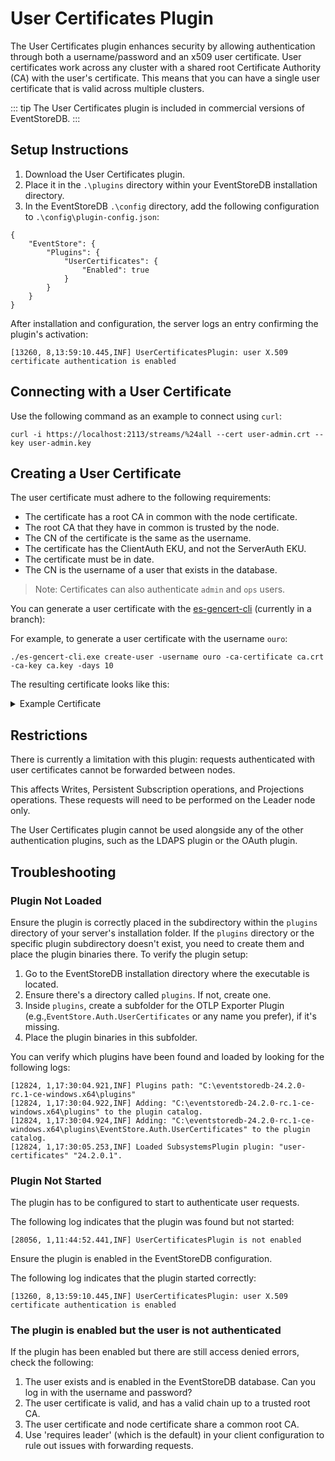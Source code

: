 # User Certificates Plugin 
The User Certificates plugin enhances security by allowing authentication through both a username/password and an x509 user certificate. User certificates work across any cluster with a shared root Certificate Authority (CA) with the user's certificate. This means that you can have a single user certificate that is valid across multiple clusters.

::: tip
The User Certificates plugin is included in commercial versions of EventStoreDB.
:::


## Setup Instructions

1. Download the User Certificates plugin.
2. Place it in the `.\plugins` directory within your EventStoreDB installation directory. 
3. In the EventStoreDB `.\config` directory, add the following configuration to `.\config\plugin-config.json`:

```
{
	"EventStore": {
		"Plugins": {
			"UserCertificates": {
				"Enabled": true
			}
		}
	}
}
```

After installation and configuration, the server logs an entry confirming the plugin's activation:

```
[13260, 8,13:59:10.445,INF] UserCertificatesPlugin: user X.509 certificate authentication is enabled
```

## Connecting with a User Certificate

Use the following command as an example to connect using `curl`: 

```
curl -i https://localhost:2113/streams/%24all --cert user-admin.crt --key user-admin.key
```

## Creating a User Certificate

The user certificate must adhere to the following requirements:

- The certificate has a root CA in common with the node certificate.
- The root CA that they have in common is trusted by the node.
- The CN of the certificate is the same as the username.
- The certificate has the ClientAuth EKU, and not the ServerAuth EKU.
- The certificate must be in date.
- The CN is the username of a user that exists in the database.

> Note: Certificates can also authenticate `admin` and `ops` users.

You can generate a user certificate with the [es-gencert-cli](https://github.com/EventStore/es-gencert-cli/pull/23) (currently in a branch):

For example, to generate a user certificate with the username `ouro`:

```
./es-gencert-cli.exe create-user -username ouro -ca-certificate ca.crt -ca-key ca.key -days 10
```

The resulting certificate looks like this:

<details>
    <summary>Example Certificate</summary>

```
X509 Certificate:
Version: 3
Serial Number: 6339e77cacd508002e45cf38418e4f69
Signature Algorithm:
    Algorithm ObjectId: 1.2.840.113549.1.1.11 sha256RSA
    Algorithm Parameters:
    05 00
Issuer:
    CN=EventStoreDB CA f2993c31201bd4bb5a59f3e580d32865
    O=Event Store Ltd
    C=UK
  Name Hash(sha1): cd4323cbb5259cfee1e1e01aaf472552cf18cbf2
  Name Hash(md5): 993adcf28aa235c593611234e6abc1fc

 NotBefore: 2024-02-26 5:24 PM
 NotAfter: 2024-03-07 5:24 PM

Subject:
    CN=ouro
  Name Hash(sha1): fe1463b6b0edf7f66dd22101c7d1c38f14d1292e
  Name Hash(md5): f40719c54125d3a27290bb48d6f73b15

Public Key Algorithm:
    Algorithm ObjectId: 1.2.840.113549.1.1.1 RSA
    Algorithm Parameters:
    05 00
Public Key Length: 2048 bits
Public Key: UnusedBits = 0
    0000  30 82 01 0a 02 82 01 01  00 9d 7b f2 25 72 0c b6
    0010  65 01 02 16 37 60 b9 22  14 04 bf fc 54 b2 e9 6f
    0020  c7 bc 43 8d c0 ca 3d 55  86 b4 3e 24 88 fc 70 7e
    0030  f6 f4 38 d3 52 2d 57 a0  48 8e 91 7b f4 10 8b fd
    0040  95 6b 41 99 d7 9b e4 d9  42 c8 c5 47 5e d1 0c 4c
    0050  3a 5a ff a3 db ea 0d 11  89 0c 3d 7f fb 9c e5 6c
    0060  4a 04 e7 f7 48 ff 0f 2f  63 fa be bf f5 f3 76 a1
    0070  ea 02 27 4c ca 27 82 64  40 b5 ef f6 6f fe f2 02
    0080  8b 16 ea 45 54 fd ba 80  2c 72 02 d0 14 41 d5 cd
    0090  db ae 6e 4d 9b 67 60 63  ae 92 ab 2d f4 8b 70 70
    00a0  d0 4f b1 97 66 71 9b c9  2a 5e 7a e3 d0 f5 0b eb
    00b0  9e 37 81 09 75 fa 81 d6  3c 9f 6a e6 56 8b 1f 73
    00c0  d0 61 4c f5 51 16 44 da  dd 3b b1 2b b9 f2 44 94
    00d0  53 a2 08 5a 8d 4a 4e cb  d7 cb f7 0c ca 7a 1a fb
    00e0  21 db 00 3e 75 85 c6 d3  95 bd 39 61 d1 ff 89 e7
    00f0  88 ab b0 58 ff ce e8 d7  19 a9 75 62 dc 98 a8 8f
    0100  58 31 a7 7c 1d 88 ba 51  5d 02 03 01 00 01
Certificate Extensions: 5
    2.5.29.15: Flags = 1(Critical), Length = 4
    Key Usage
        Digital Signature, Key Encipherment (a0)

    2.5.29.37: Flags = 0, Length = c
    Enhanced Key Usage
        Client Authentication (1.3.6.1.5.5.7.3.2)

    2.5.29.19: Flags = 1(Critical), Length = 2
    Basic Constraints
        Subject Type=End Entity
        Path Length Constraint=None

    2.5.29.14: Flags = 0, Length = 22
    Subject Key Identifier
        01fc7f1e364f1767b759dae23d43bbb1cbf2d75deabe605737969489b8de201d

    2.5.29.35: Flags = 0, Length = 24
    Authority Key Identifier
        KeyID=5e13f92550df9af08cdab327161ef2d2ef764b77fc4246bc2b172e1d9ed81b2f

Signature Algorithm:
    Algorithm ObjectId: 1.2.840.113549.1.1.11 sha256RSA
    Algorithm Parameters:
    05 00
Signature: UnusedBits=0
    0000  8f a4 00 65 f1 a5 53 54  a8 ed de 98 cc 51 f9 1c
    0010  49 7d f0 7c d6 9f 14 fa  13 b4 db b3 8b 56 59 6a
    0020  d1 67 a7 e3 21 d5 2d e3  c9 73 9b 09 a9 25 74 35
    0030  79 16 a2 ce 62 ff fd f1  5e 05 0c b6 29 3d c8 ab
    0040  1f 7f 87 66 d3 a1 a1 23  7e 11 03 1f 28 eb af d2
    0050  ac ef 7b 2c 0f b2 18 b4  59 b1 5a ba c9 35 5a b6
    0060  58 ef 55 4f e7 8c 43 35  1f 22 5c 6d 65 ff 6d 7c
    0070  af 32 3c b5 ba 00 c4 74  91 73 32 54 22 4c 52 f5
    0080  de cf f4 ed 71 37 f6 4a  5f 3b ba 37 2c 29 77 9a
    0090  ad a0 6f c9 a0 26 b3 a6  d3 0c 99 d6 1c f2 f0 b9
    00a0  29 51 c7 cc 8e 47 2c 04  0f b4 6f aa 09 5b c6 a4
    00b0  e3 b9 0b 07 3c 49 e6 62  b7 78 3b ff 81 d1 8c 26
    00c0  3e af 24 ae 01 54 91 33  96 a1 aa 14 05 b4 0a 5b
    00d0  42 3c 11 f1 f1 2c 93 9d  6d 8b b8 ec eb c6 e5 e7
    00e0  a4 9a d4 59 fb ff b7 ba  e1 33 c2 f8 09 52 80 c6
    00f0  95 95 51 35 08 1a 65 41  76 bc c2 62 2b 71 b3 65
Non-root Certificate
Key Id Hash(rfc-sha1): 8a3c17e6662711175142740cfeb0f52d2bdd3596
Key Id Hash(sha1): 87a30feaaeabd616f4dad92a9f1b44a43e2d0b52
Subject Key Id (precomputed): 01fc7f1e364f1767b759dae23d43bbb1cbf2d75deabe605737969489b8de201d
Key Id Hash(bcrypt-sha1): b808b4e710e4f6f158a837155838a295cfbb17bf
Key Id Hash(bcrypt-sha256): eaf799bb5f3d57dbb3afc0f5357a8723574c8c254bf159fce1c95d76f6085ae5
Key Id Hash(md5): fbb024d546e2039af7f3e01c71278313
Key Id Hash(sha256): ca10f7cb5af9bf9dff8f2ad43c3cbdb0647da1173631018cb8551812c425d575
Key Id Hash(pin-sha256): MZu7Waanp4kbJ/Hx3/tpgMb6L3GnXB3PrMY+9MDBmSg=
Key Id Hash(pin-sha256-hex): 319bbb59a6a7a7891b27f1f1dffb6980c6fa2f71a75c1dcfacc63ef4c0c19928
Cert Hash(md5): 1719850bd6f5f09c3610e4c33d13f7c2
Cert Hash(sha1): 12c5293973bda1df2c74ab280d492135171c8ab6
Cert Hash(sha256): a37767096f10697fb0fcf94a3872d0984aeed4754a295c5320679876e00def32
Signature Hash: 6d922badaba2372070f13c69b620286262eab1d8d2d2156a271a1d73aaaf64e4
```

</details>


## Restrictions

There is currently a limitation with this plugin: requests authenticated with user certificates cannot be forwarded between nodes.

This affects Writes, Persistent Subscription operations, and Projections operations. These requests will need to be performed on the Leader node only.

The User Certificates plugin cannot be used alongside any of the other authentication plugins, such as the LDAPS plugin or the OAuth plugin.

## Troubleshooting

### Plugin Not Loaded
Ensure the plugin is correctly placed in the subdirectory within the `plugins` directory of your server's installation folder. If the `plugins` directory or the specific plugin subdirectory doesn't exist, you need to create them and place the plugin binaries there. To verify the plugin setup:

1. Go to the EventStoreDB installation directory where the executable is located. 
2. Ensure there's a directory called `plugins`. If not, create one. 
3. Inside `plugins`, create a subfolder for the OTLP Exporter Plugin (e.g.,`EventStore.Auth.UserCertificates` or any name you prefer), if it's missing.
4. Place the plugin binaries in this subfolder.

You can verify which plugins have been found and loaded by looking for the following logs:

```
[12824, 1,17:30:04.921,INF] Plugins path: "C:\eventstoredb-24.2.0-rc.1-ce-windows.x64\plugins"
[12824, 1,17:30:04.922,INF] Adding: "C:\eventstoredb-24.2.0-rc.1-ce-windows.x64\plugins" to the plugin catalog.
[12824, 1,17:30:04.924,INF] Adding: "C:\eventstoredb-24.2.0-rc.1-ce-windows.x64\plugins\EventStore.Auth.UserCertificates" to the plugin catalog.
[12824, 1,17:30:05.253,INF] Loaded SubsystemsPlugin plugin: "user-certificates" "24.2.0.1".
```

### Plugin Not Started
The plugin has to be configured to start to authenticate user requests.

The following log indicates that the plugin was found but not started:

```
[28056, 1,11:44:52.441,INF] UserCertificatesPlugin is not enabled
```

Ensure the plugin is enabled in the EventStoreDB configuration.

The following log indicates that the plugin started correctly:

```
[13260, 8,13:59:10.445,INF] UserCertificatesPlugin: user X.509 certificate authentication is enabled
```

### The plugin is enabled but the user is not authenticated
If the plugin has been enabled but there are still access denied errors, check the following:

1. The user exists and is enabled in the EventStoreDB database. Can you log in with the username and password?
2. The user certificate is valid, and has a valid chain up to a trusted root CA.
3. The user certificate and node certificate share a common root CA.
4. Use 'requires leader' (which is the default) in your client configuration to rule out issues with forwarding requests.
